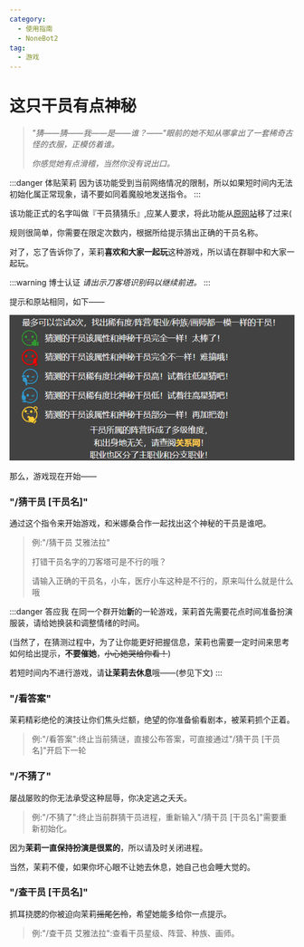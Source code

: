 ```yaml
---
category:
  - 使用指南
  - NoneBot2
tag:
  - 游戏
---
```


# 这只干员有点神秘

> *"猜——猜——我——是——谁？——"眼前的她不知从哪拿出了一套稀奇古怪的衣服，正模仿着谁。*
>
> *你感觉她有点滑稽，当然你没有说出口。*

:::danger 体贴茉莉
因为该功能受到当前网络情况的限制，所以如果短时间内无法初始化属正常现象，请不要如同着魔般地发送指令。
:::

该功能正式的名字叫做『干员猜猜乐』,应某人要求，将此功能从[原网站](http://akg.saki.cc)移了过来(

规则很简单，你需要在限定次数内，根据所给提示猜出正确的干员名称。

对了，忘了告诉你了，茉莉**喜欢和大家一起玩**这种游戏，所以请在群聊中和大家一起玩。

:::warning 博士认证
*请出示刀客塔识别码以继续前进。*
:::

提示和原站相同，如下——

![pic](../../../docs/.vuepress/public/images/guessoperator.png)

那么，游戏现在开始——

### "/猜干员 [干员名]"

通过这个指令来开始游戏，和米娜桑合作一起找出这个神秘的干员是谁吧。

> 例:"/猜干员 艾雅法拉"
>
> 打错干员名字的刀客塔可是不行的哦？
>
> 请输入正确的干员名，小车，医疗小车这种是不行的，原来叫什么就是什么哦

:::danger 答应我
在同一个群开始**新**的一轮游戏，茉莉首先需要花点时间准备扮演服装，请给她换装和调整情绪的时间。

(当然了，在猜测过程中，为了让你能更好把握信息，茉莉也需要一定时间来思考如何给出提示，**不要催她**，~~小心她哭给你看！~~)

若短时间内不进行游戏，请**让茉莉去休息**哦——(参见下文)
:::

### "/看答案"

茉莉精彩绝伦的演技让你们焦头烂额，绝望的你准备偷看剧本，被茉莉抓个正着。

> 例:"/看答案":终止当前猜谜，直接公布答案，可直接通过"/猜干员 [干员名]"开启下一轮

### "/不猜了"

屡战屡败的你无法承受这种屈辱，你决定逃之夭夭。

> 例:"/不猜了":终止当前群猜干员进程，重新输入"/猜干员 [干员名]"需要重新初始化。

因为**茉莉一直保持扮演是很累的**，所以请及时关闭进程。

当然，茉莉不傻，如果你坏心眼不让她去休息，她自己也会睡大觉的。

### "/查干员 [干员名]"

抓耳挠腮的你被迫向茉莉~~摇尾乞怜~~，希望她能多给你一点提示。

> 例:"/查干员 艾雅法拉":查看干员星级、阵营、种族、画师。